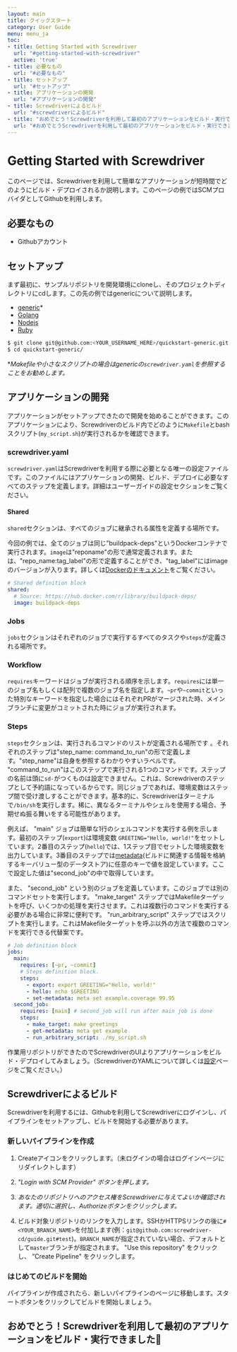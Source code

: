 ```yaml
---
layout: main
title: クイックスタート
category: User Guide
menu: menu_ja
toc:
- title: Getting Started with Screwdriver
  url: "#getting-started-with-screwdriver"
  active: 'true'
- title: 必要なもの
  url: "#必要なもの"
- title: セットアップ
  url: "#セットアップ"
- title: アプリケーションの開発
  url: "#アプリケーションの開発"
- title: Screwdriverによるビルド
  url: "#screwdriverによるビルド"
- title: "おめでとう！Screwdriverを利用して最初のアプリケーションをビルド・実行できました\U0001F389"
  url: "#おめでとうScrewdriverを利用して最初のアプリケーションをビルド・実行できました"
---
```


# Getting Started with Screwdriver

このページでは、Screwdriverを利用して簡単なアプリケーションが短時間でどのようにビルド・デプロイされるか説明します。このページの例ではSCMプロバイダとしてGithubを利用します。

## 必要なもの

- Githubアカウント

## セットアップ

まず最初に、サンプルリポジトリを開発環境にcloneし、そのプロジェクトディレクトリにcdします。この先の例ではgenericについて説明します。

- [generic](https://github.com/screwdriver-cd-test/quickstart-generic)*
- [Golang](https://github.com/screwdriver-cd-test/quickstart-golang)
- [Nodejs](https://github.com/screwdriver-cd-test/quickstart-nodejs)
- [Ruby](https://github.com/screwdriver-cd-test/quickstart-ruby)

```bash
$ git clone git@github.com:<YOUR_USERNAME_HERE>/quickstart-generic.git
$ cd quickstart-generic/
```

**Makefileや小さなスクリプトの場合はgenericの`screwdriver.yaml`を参照することをお勧めします。*

## アプリケーションの開発

アプリケーションがセットアップできたので開発を始めることができます。このアプリケーションにより、Screwdriverのビルド内でどのように`Makefile`とbashスクリプト(`my_script.sh`)が実行されるかを確認できます。

### screwdriver.yaml

`screwdriver.yaml`はScrewdriverを利用する際に必要となる唯一の設定ファイルです。このファイルにはアプリケーションの開発、ビルド、デプロイに必要なすべてのステップを定義します。詳細はユーザーガイドの設定セクションをご覧ください。

#### Shared

`shared`セクションは、すべてのジョブに継承される属性を定義する場所です。

今回の例では、全てのジョブは同じ"buildpack-deps"というDockerコンテナで実行されます。`image`は"reponame"の形で通常定義されます。または、"repo_name:tag_label"の形で定義することができ、"tag_label"にはimageのバージョンが入ります。詳しくは[Dockerのドキュメント](https://docs.docker.com/engine/reference/commandline/pull/#pull-an-image-from-docker-hub)をご覧ください。

```yaml
# Shared definition block
shared:
  # Source: https://hub.docker.com/r/library/buildpack-deps/
  image: buildpack-deps
```

### Jobs

`jobs`セクションはそれぞれのジョブで実行するすべてのタスクや`steps`が定義される場所です。

### Workflow

`requires`キーワードはジョブが実行される順序を示します。`requires`には単一のジョブ名もしくは配列で複数のジョブ名を指定します。`~pr`や`~commit`といった特別なキーワードを指定した場合にはそれぞれPRがマージされた時、メインブランチに変更がコミットされた時にジョブが実行されます。

### Steps

`steps`セクションは、実行されるコマンドのリストが定義される場所です
。それぞれのステップは"step_name: command_to_run"の形で定義します。"step_name"は自身を参照するわかりやすいラベルです。
"command_to_run"はこのステップで実行される1つのコマンドです。ステップの名前は頭に`sd-`がつくものは設定できません。これは、Screwdriverのステップとして予約語になっているからです。同じジョブであれば、環境変数はステップ間で受け渡しすることができます。基本的に、Screwdriverはターミナルで`/bin/sh`を実行します。稀に、異なるターミナルやシェルを使用する場合、予期せぬ振る舞いをする可能性があります。

例えば、 "main" ジョブは簡単な1行のシェルコマンドを実行する例を示します。最初のステップ(`export`)は環境変数 `GREETING="Hello, world!"`をセットしています。2番目のステップ(`hello`)では、1ステップ目でセットした環境変数を出力しています。3番目のステップでは[metadata](./metadata)(ビルドに関連する情報を格納するキーバリュー型のデータストア)に任意のキーで値を設定しています。ここで設定した値は"second_job"の中で取得しています。

また、 "second_job" という別のジョブを定義しています。このジョブでは別のコマンドセットを実行します。 "make_target" ステップではMakefileターゲットを呼び、いくつかの処理を実行させます。これは複数行のコマンドを実行する必要がある場合に非常に便利です。
"run_arbitrary_script"  ステップではスクリプトを実行します。これはMakefileターゲットを呼ぶ以外の方法で複数のコマンドを実行できる代替案です。

```yaml
# Job definition block
jobs:
  main:
    requires: [~pr, ~commit]
    # Steps definition block.
    steps:
      - export: export GREETING="Hello, world!"
      - hello: echo $GREETING
      - set-metadata: meta set example.coverage 99.95
  second_job:
    requires: [main] # second_job will run after main job is done
    steps:
      - make_target: make greetings
      - get-metadata: meta get example
      - run_arbitrary_script: ./my_script.sh
```

作業用リポジトリができたのでScrewdriverのUIよりアプリケーションをビルド・デプロイしてみましょう。（ScrewdriverのYAMLについて詳しくは[設定](./configuration)ページをご覧ください。）

## Screwdriverによるビルド

Screwdriverを利用するには、Githubを利用してScrewdriverにログインし、パイプラインをセットアップし、ビルドを開始する必要があります。

### 新しいパイプラインを作成

1. Createアイコンをクリックします。（未ログインの場合はログインページにリダイレクトします）

2. *"Login with SCM Provider" ボタンを押します。*

3. *あなたのリポジトリへのアクセス権をScrewdriverに与えてよいか確認されます。適切に選択し、Authorizeボタンをクリックします。*

4. ビルド対象リポジトリのリンクを入力します。SSHかHTTPSリンクの後に`#<YOUR_BRANCH_NAME>`を付加します(例：`git@github.com:screwdriver-cd/guide.git#test`)。`BRANCH_NAME`が指定されていない場合、デフォルトとして`master`ブランチが指定されます。 "Use this repository" をクリックし、 ”Create Pipeline" をクリックします。

### はじめてのビルドを開始

パイプラインが作成されたら、新しいパイプラインのページに移動します。スタートボタンをクリックしてビルドを開始しましょう。

## おめでとう！Screwdriverを利用して最初のアプリケーションをビルド・実行できました🎉

